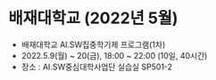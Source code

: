 # 배재대학교 (2022년 5월)
- 배재대학교 AI.SW집중학기제 프로그램(1차)
- 2022.5.9(월) ~ 20(금), 18:00 ~ 22:00 (10일, 40시간)
- 장소 : AI.SW중심대학사업단 실습실 SP501-2
